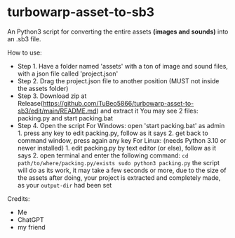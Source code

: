 # turbowarp-asset-to-sb3
An Python3 script for converting the entire assets **(images and sounds)** into an .sb3 file.

How to use:
- Step 1. Have a folder named 'assets' with a ton of image and sound files, with a json file called 'project.json'
- Step 2. Drag the project.json file to another position (MUST not inside the assets folder)
- Step 3. Download zip at Release(https://github.com/TuBeo5866/turbowarp-asset-to-sb3/edit/main/README.md) and extract it
        You may see 2 files: packing.py and start packing.bat
- Step 4. Open the script
     For Windows: open 'start packing.bat' as admin
         1. press any key to edit packing.py, follow as it says
         2. get back to command window, press again any key
     For Linux: (needs Python 3.10 or newer installed) 
         1. edit packing.py by text editor (or else), follow as it says
         2. open terminal and enter the following command:
         ``` cd path/to/where/packing.py/exists
             sudo python3 packing.py ```
    the script will do as its work, it may take a few seconds or more, due to the size of the assets
    after doing, your project is extracted and completely made, as your ```output-dir``` had been set
    
Credits:
- Me
- ChatGPT
- my friend
